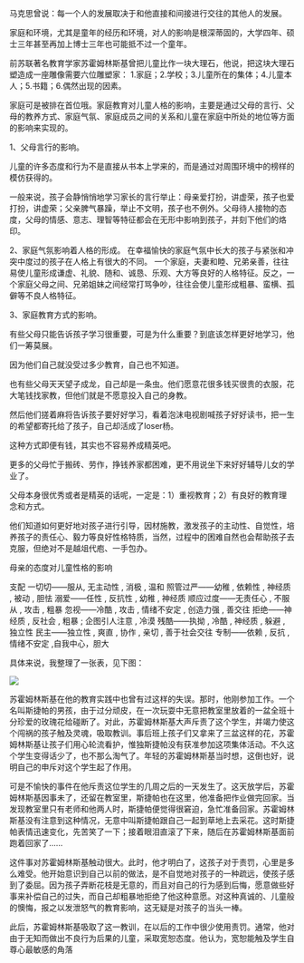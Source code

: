 马克思曾说：每一个人的发展取决于和他直接和间接进行交往的其他人的发展。


家庭和环境，尤其是童年的经历和环境，对人的影响是根深蒂固的，大学四年、硕士三年甚至再加上博士三年也可能抵不过一个童年。

前苏联著名教育学家苏霍姆林斯基曾把儿童比作一块大理石，他说，把这块大理石塑造成一座雕像需要六位雕塑家： 1.家庭；2.学校；3.儿童所在的集体；4.儿童本人；5.书籍；6.偶然出现的因素。

家庭可是被排在首位哦。家庭教育对儿童人格的影响，主要是通过父母的言行、父母的教养方式、家庭气氛、家庭成员之间的关系和儿童在家庭中所处的地位等方面的影响来实现的。

1、父母言行的影响。

儿童的许多态度和行为不是直接从书本上学来的，而是通过对周围环境中的榜样的模仿获得的。

一般来说，孩子会静悄悄地学习家长的言行举止：母亲爱打扮，讲虚荣，孩子也爱打扮，讲虚荣；父亲脾气暴躁，举止不文明，孩子也不例外。父母待人接物的态度，父母的情感、意志、理智等特征都会在无形中影响到孩子，并刻下他们的烙印。

2、家庭气氛影响着人格的形成。
在幸福愉快的家庭气氛中长大的孩子与紧张和冲突中度过的孩子在人格上有很大的不同。
一个家庭，夫妻和睦、兄弟亲善，往往易使儿童形成谦虚、礼貌、随和、诚恳、乐观、大方等良好的人格特征。反之，一个家庭父母之间、兄弟姐妹之间经常打骂争吵，往往会使儿童形成粗暴、蛮横、孤僻等不良人格特征。


3、家庭教育方式的影响。

有些父母只能告诉孩子学习很重要，可是为什么重要？到底该怎样更好地学习，他们一筹莫展。

因为他们自己就没受过多少教育，自己也不知道。

也有些父母天天望子成龙，自己却是一条虫。他们愿意花很多钱买很贵的衣服，花大笔钱找家教，但他们就是不愿意投入自己的身教。

然后他们搓着麻将告诉孩子要好好学习，看着泡沫电视剧喊孩子好好读书，把一生的希望都寄托给了孩子，自己却活成了loser杨。

这种方式即便有钱，其实也不容易养成精英吧。

更多的父母忙于搬砖、劳作，挣钱养家都困难，更不用说坐下来好好辅导儿女的学业了。







父母本身很优秀或者是精英的话呢，一定是：1）重视教育；2）有良好的教育理念和方式。

他们知道如何更好地对孩子进行引导，因材施教，激发孩子的主动性、自觉性，培养孩子的责任心、毅力等良好性格特质，当然，过程中的困难自然也会帮助孩子去克服，但绝对不是越俎代庖、一手包办。

母亲的态度对儿童性格的影响

支配 一切切——服从, 无主动性 , 消极 , 温和
照管过严——幼稚 , 依赖性 , 神经质 , 被动 , 胆怯
溺爱——任性 , 反抗性 , 幼稚 , 神经质
顺应过度——无责任心 , 不服从 , 攻击 , 粗暴
忽视——冷酷 , 攻击 , 情绪不安定 , 创造力强 , 善交往
拒绝——神经质 , 反社会 , 粗暴 ; 企图引人注意 , 冷漠
残酷——执拗 , 冷酷 , 神经质 , 躲避 , 独立性
民主——独立性 , 爽直 , 协作 , 亲切 , 善于社会交往
专制——依赖 , 反抗 , 情绪不安定 ,自我中心，胆大

具体来说，我整理了一张表，见下图：

![](https://sunxvming.com/imgs/7dc7adab-3d93-4c7e-90e2-a9b411dec89f.png)
 








苏霍姆林斯基在他的教育实践中也曾有过这样的失误。那时，他刚参加工作。一个名叫斯捷帕的男孩，由于过分顽皮，在一次玩耍中无意把教室里放着的一盆全班十分珍爱的玫瑰花给碰断了。对此，苏霍姆林斯基大声斥责了这个学生，并竭力使这个闯祸的孩子触及灵魂，吸取教训。事后班上孩子们又拿来了三盆这样的花，苏霍姆林斯基让孩子们用心轮流看护，惟独斯捷帕没有获准参加这项集体活动。不久这个学生变得话少了，也不那么淘气了。年轻的苏霍姆林斯基当时想，这倒也好，说明自己的申斥对这个学生起了作用。

可是不愉快的事件在他斥责这位学生的几周之后的一天发生了。这天放学后，苏霍姆林斯基因事未了，还留在教室里，斯捷帕也在这里，他准备把作业做完回家。当发现教室里只有老师和他两人时，斯捷帕便觉得很窘迫，急忙准备回家。苏霍姆林斯基没有注意到这种情况，无意中叫斯捷帕跟自己一起到草地上去采花。这时斯捷帕表情迅速变化，先苦笑了一下；接着眼泪直滚了下来，随后在苏霍姆林斯基面前跑着回家了……

这件事对苏霍姆林斯基触动很大。此时，他才明白了，这孩子对于责罚，心里是多么难受。他开始意识到自己以前的做法，是不自觉地对孩子的一种疏远，使孩子感到了委屈。因为孩子弄断花枝是无意的，而且对自己的行为感到后悔，愿意做些好事来补偿自己的过失，而自己却粗暴地拒绝了他这种意愿。对这种真诚的、儿童般的懊悔，报之以发泄怒气的教育影响，这无疑是对孩子的当头一棒。

此后，苏霍姆林斯基吸取了这一教训，在以后的工作中很少使用责罚。通常，他对由于无知而做出不良行为后果的儿童，采取宽恕态度。他认为，宽恕能触及学生自尊心最敏感的角落
